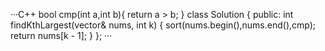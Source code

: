 ···C++
bool cmp(int a,int b){
        return a > b;
    }
class Solution {
public:
    int findKthLargest(vector<int>& nums, int k) {
        sort(nums.begin(),nums.end(),cmp);
        return nums[k - 1];
    }
};
···

